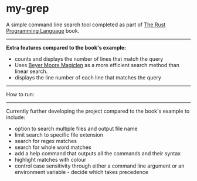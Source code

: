 # **my-grep**
A simple command line search tool completed as part of <a href = "https://doc.rust-lang.org/book/ch12-00-an-io-project.html">The Rust Programming Language</a> book. 

---- 

**Extra features compared to the book's example:**

- counts and displays the number of lines that match the query
- Uses <a href="https://crates.io/crates/boyer-moore-magiclen">Beyer Moore Magiclen</a> as a more efficient search method than linear search.
- displays the line number of each line that matches the query

----

How to run:

----

Currently further developing the project compared to the book's example to include:

- option to search multiple files and output file name
- limit search to specific file extension
- search for regex matches
- search for whole word matches
- add a help command that outputs all the commands and their syntax
- highlight matches with colour
- control case sensitivity through either a command line argument or an environment variable - decide which takes precedence